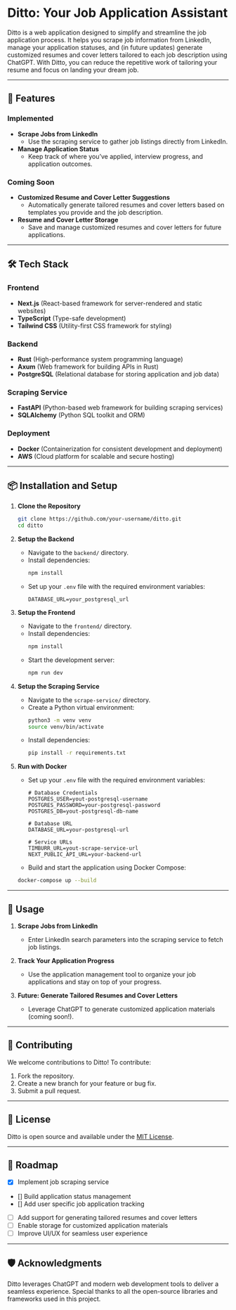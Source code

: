 # Ditto: Your Job Application Assistant

Ditto is a web application designed to simplify and streamline the job application process. It helps you scrape job information from LinkedIn, manage your application statuses, and (in future updates) generate customized resumes and cover letters tailored to each job description using ChatGPT. With Ditto, you can reduce the repetitive work of tailoring your resume and focus on landing your dream job.

---

## 🚀 Features

### Implemented

- **Scrape Jobs from LinkedIn**
  - Use the scraping service to gather job listings directly from LinkedIn.
- **Manage Application Status**
  - Keep track of where you’ve applied, interview progress, and application outcomes.

### Coming Soon

- **Customized Resume and Cover Letter Suggestions**
  - Automatically generate tailored resumes and cover letters based on templates you provide and the job description.
- **Resume and Cover Letter Storage**
  - Save and manage customized resumes and cover letters for future applications.

---

## 🛠️ Tech Stack

### Frontend

- **Next.js** (React-based framework for server-rendered and static websites)
- **TypeScript** (Type-safe development)
- **Tailwind CSS** (Utility-first CSS framework for styling)

### Backend

- **Rust** (High-performance system programming language)
- **Axum** (Web framework for building APIs in Rust)
- **PostgreSQL** (Relational database for storing application and job data)

### Scraping Service

- **FastAPI** (Python-based web framework for building scraping services)
- **SQLAlchemy** (Python SQL toolkit and ORM)

### Deployment

- **Docker** (Containerization for consistent development and deployment)
- **AWS** (Cloud platform for scalable and secure hosting)

---

## 📦 Installation and Setup

1. **Clone the Repository**

   ```bash
   git clone https://github.com/your-username/ditto.git
   cd ditto
   ```

2. **Setup the Backend**

   - Navigate to the `backend/` directory.
   - Install dependencies:
     ```bash
     npm install
     ```
   - Set up your `.env` file with the required environment variables:
     ```
     DATABASE_URL=your_postgresql_url
     ```

3. **Setup the Frontend**

   - Navigate to the `frontend/` directory.
   - Install dependencies:
     ```bash
     npm install
     ```
   - Start the development server:
     ```bash
     npm run dev
     ```

4. **Setup the Scraping Service**

   - Navigate to the `scrape-service/` directory.
   - Create a Python virtual environment:
     ```bash
     python3 -m venv venv
     source venv/bin/activate
     ```
   - Install dependencies:
     ```bash
     pip install -r requirements.txt
     ```

5. **Run with Docker**

   - Set up your `.env` file with the required environment variables:

     ```
     # Database Credentials
     POSTGRES_USER=yout-postgresql-username
     POSTGRES_PASSWORD=your-postgresql-password
     POSTGRES_DB=yout-postgresql-db-name

     # Database URL
     DATABASE_URL=your-postgresql-url

     # Service URLs
     TIMBURR_URL=yout-scrape-service-url
     NEXT_PUBLIC_API_URL=your-backend-url
     ```

   - Build and start the application using Docker Compose:

   ```bash
   docker-compose up --build
   ```

---

## 📖 Usage

1. **Scrape Jobs from LinkedIn**

   - Enter LinkedIn search parameters into the scraping service to fetch job listings.

2. **Track Your Application Progress**

   - Use the application management tool to organize your job applications and stay on top of your progress.

3. **Future: Generate Tailored Resumes and Cover Letters**
   - Leverage ChatGPT to generate customized application materials (coming soon!).

---

## 🤝 Contributing

We welcome contributions to Ditto! To contribute:

1. Fork the repository.
2. Create a new branch for your feature or bug fix.
3. Submit a pull request.

---

## 📜 License

Ditto is open source and available under the [MIT License](LICENSE).

---

## 🌟 Roadmap

- [x] Implement job scraping service
- [] Build application status management
- [] Add user specific job application tracking
- [ ] Add support for generating tailored resumes and cover letters
- [ ] Enable storage for customized application materials
- [ ] Improve UI/UX for seamless user experience

---

## 🛡️ Acknowledgments

Ditto leverages ChatGPT and modern web development tools to deliver a seamless experience. Special thanks to all the open-source libraries and frameworks used in this project.
